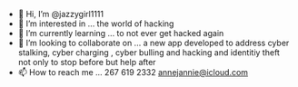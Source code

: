 - 👋 Hi, I’m @jazzygirl1111
- 👀 I’m interested in ... the world of hacking
- 🌱 I’m currently learning ... to not ever get hacked again 
- 💞️ I’m looking to collaborate on ... a new app developed to address cyber stalking, cyber charging , cyber bulling and hacking and identitiy theft not only to stop before but help after
- 📫 How to reach me ... 267 619 2332   annejannie@icloud.com 

<!---
jazzygirl1111/jazzygirl1111 is a ✨ special ✨ repository because its `README.md` (this file) appears on your GitHub profile.
You can click the Preview link to take a look at your changes.
--->
